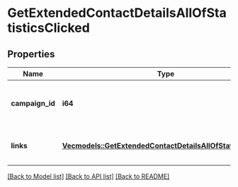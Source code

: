 # GetExtendedContactDetailsAllOfStatisticsClicked

## Properties

Name | Type | Description | Notes
------------ | ------------- | ------------- | -------------
**campaign_id** | **i64** | ID of the campaign which generated the event | 
**links** | [**Vec<models::GetExtendedContactDetailsAllOfStatisticsLinks>**](getExtendedContactDetails_allOf_statistics_links.md) | Listing of the clicked links for the campaign | 

[[Back to Model list]](../README.md#documentation-for-models) [[Back to API list]](../README.md#documentation-for-api-endpoints) [[Back to README]](../README.md)


